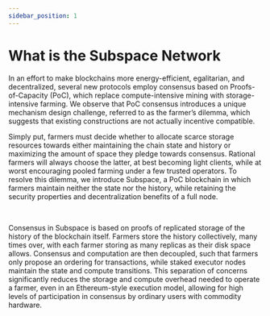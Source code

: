 ```yaml
---
sidebar_position: 1
---
```


# What is the Subspace Network

In an effort to make blockchains more energy-efficient, egalitarian, and decentralized, several new protocols employ consensus based on Proofs-of-Capacity (PoC), which replace compute-intensive mining with storage-intensive farming. We observe that PoC consensus introduces a unique mechanism design challenge, referred to as the farmer’s dilemma, which suggests that existing constructions are not actually incentive compatible.


Simply put, farmers must decide whether to allocate scarce storage resources towards either maintaining the chain state and history or maximizing the amount of space they pledge towards consensus. Rational farmers will always choose the latter, at best becoming light clients, while at worst encouraging pooled farming under a few trusted operators. To resolve this dilemma, we introduce Subspace, a PoC blockchain in which farmers maintain neither the state nor the history, while retaining the security properties and decentralization benefits of a full node.

‍

Consensus in Subspace is based on proofs of replicated storage of the history of the blockchain itself. Farmers store the history collectively, many times over, with each farmer storing as many replicas as their disk space allows. Consensus and computation are then decoupled, such that farmers only propose an ordering for transactions, while staked executor nodes maintain the state and compute transitions.
This separation of concerns significantly reduces the storage and compute overhead needed to operate a farmer, even in an Ethereum-style execution model, allowing for high levels of participation in consensus by ordinary users with commodity hardware.